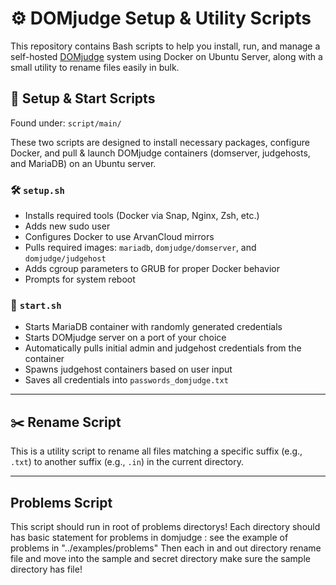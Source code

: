 # ⚙️ DOMjudge Setup & Utility Scripts

This repository contains Bash scripts to help you install, run, and manage a self-hosted [DOMjudge](https://www.domjudge.org/) system using Docker on Ubuntu Server, along with a small utility to rename files easily in bulk.


## 🔧 Setup & Start Scripts

Found under: `script/main/`

These two scripts are designed to install necessary packages, configure Docker, and pull & launch DOMjudge containers (domserver, judgehosts, and MariaDB) on an Ubuntu server.

### 🛠 `setup.sh`

- Installs required tools (Docker via Snap, Nginx, Zsh, etc.)
- Adds new sudo user
- Configures Docker to use ArvanCloud mirrors
- Pulls required images: `mariadb`, `domjudge/domserver`, and `domjudge/judgehost`
- Adds cgroup parameters to GRUB for proper Docker behavior
- Prompts for system reboot

### 🚀 `start.sh`

- Starts MariaDB container with randomly generated credentials
- Starts DOMjudge server on a port of your choice
- Automatically pulls initial admin and judgehost credentials from the container
- Spawns judgehost containers based on user input
- Saves all credentials into `passwords_domjudge.txt`

---

## ✂️ Rename Script

This is a utility script to rename all files matching a specific suffix (e.g., `.txt`) to another suffix (e.g., `.in`) in the current directory.

---

## Problems Script

This script should run in root of problems directorys! 
Each directory should has basic statement for problems in domjudge : see the example of problems in "../examples/problems"
Then each in and out directory rename file and move into the sample and secret directory
make sure the sample directory has file!
